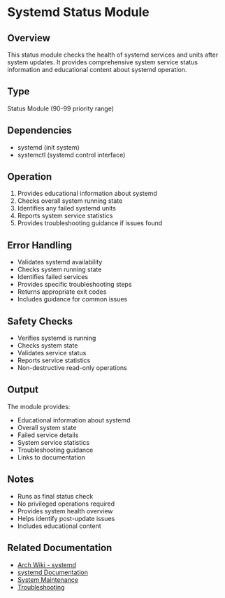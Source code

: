 # Systemd Status Module

## Overview
This status module checks the health of systemd services and units after system updates. It provides comprehensive system service status information and educational content about systemd operation.

## Type
Status Module (90-99 priority range)

## Dependencies
- systemd (init system)
- systemctl (systemd control interface)

## Operation
1. Provides educational information about systemd
2. Checks overall system running state
3. Identifies any failed systemd units
4. Reports system service statistics
5. Provides troubleshooting guidance if issues found

## Error Handling
- Validates systemd availability
- Checks system running state
- Identifies failed services
- Provides specific troubleshooting steps
- Returns appropriate exit codes
- Includes guidance for common issues

## Safety Checks
- Verifies systemd is running
- Checks system state
- Validates service status
- Reports service statistics
- Non-destructive read-only operations

## Output
The module provides:
- Educational information about systemd
- Overall system state
- Failed service details
- System service statistics
- Troubleshooting guidance
- Links to documentation

## Notes
- Runs as final status check
- No privileged operations required
- Provides system health overview
- Helps identify post-update issues
- Includes educational content

## Related Documentation
- [Arch Wiki - systemd](https://wiki.archlinux.org/title/Systemd)
- [systemd Documentation](https://www.freedesktop.org/software/systemd/man/)
- [System Maintenance](https://wiki.archlinux.org/title/System_maintenance)
- [Troubleshooting](https://wiki.archlinux.org/title/General_troubleshooting)

